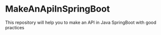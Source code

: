 # MakeAnApiInSpringBoot
This repository will help you to make an API in Java SpringBoot with good practices 
